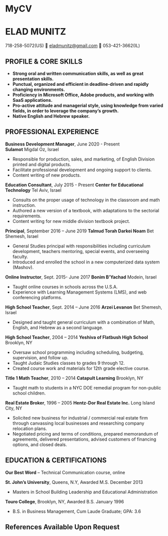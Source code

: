 # MyCV
# ELAD MUNITZ

718-258-5072(US)    eladmunitz@gmail.com   053-421-3662(IL)


## PROFILE & CORE SKILLS 
   - **Strong oral and written communication skills, as well as great presentation skills.**
   - **Punctual, organized and efficient in deadline-driven and rapidly changing environments.**
   - **Proficiency in Microsoft Office, Adobe products, and working with SaaS applications.** 
   - **Pro-active attitude and managerial style, using knowledge from varied fields, in order to leverage the company’s growth.**
   - **Native English and Hebrew speaker.**

## PROFESSIONAL EXPERIENCE
**Business Development Manager**, June 2020 - Present <br/>      	    	    **Sulamot** Migdal Oz, Israel
  - Responsible for production, sales, and marketing, of English Division printed and digital products.
  - Facilitate professional development and ongoing support to clients. 
  - Content writing of new products.

**Education Consultant**, July 2015 - Present 	    	   **Center for Educational Technology** Tel Aviv, Israel
  - Consults on the proper usage of technology in the classroom and math instruction.
  - Authored a new version of a textbook, with adaptations to the sectorial requirements.
  - Content writing for new middle division textbook project.

**Principal**, September 2016 – June 2019 	       			    **Talmud Torah Darkei Noam** Bet Shemesh, Israel
  - General Studies principal with responsibilities including curriculum development, teachers mentoring, special events, and overseeing faculty.    
  - Introduced and enrolled the school in a new computerized data system (Mashov).  
  
**Online Instructor**, Sept. 2015- June 2017                               **Bonim B’Yachad** Modein, Israel
  - Taught online courses in schools across the U.S.A.
  - Experience with Learning Management Systems (LMS), and web conferencing platforms.

**High School Teacher**, Sept. 2014 – June 2016		     	        **Arzei Levanon** Bet Shemesh, Israel
  - Designed and taught general curriculum with a combination of Math, English, and Hebrew as a second language.

**High School Teacher**, 2004 – 2014	      **Yeshiva of Flatbush High School** Brooklyn, NY
  - Oversaw school programming including scheduling, budgeting, supervision, and follow up.  
  - Taught Judaic Studies classes to grades 9 through 12.
  - Created course work and materials for 12th grade elective course.  

**Title 1 Math Teacher**, 2010 – 2014			        **Catapult Learning** Brooklyn, NY
  - Taught math to students in a NYC DOE remedial program for non-public school children. 

**Real Estate Broker**, 1996 – 2005		      **Hentz-Dor Real Estate Inc.** Long Island City, NY
  - Solicited new business for industrial / commercial real estate firm through canvassing local businesses and researching company relocation plans.
  - Negotiated pricing and terms of conditions, prepared memorandum of agreements, delivered presentations, advised customers of financing options, and closed deals.

## EDUCATION & CERTIFICATIONS

**Our Best Word** – Technical Communication course, online

**St. John’s University**, Queens, N.Y, Awarded M.S. December 2013
  - Masters in School Building Leadership and Educational Administration 

**Touro College**, Brooklyn, NY, Awarded B.S. January 1996
  - B.S. in Business Management, Cum Laude Graduate; GPA: 3.6

## References Available Upon Request
